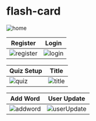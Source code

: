 # flash-card
![home](https://user-images.githubusercontent.com/110013097/232287823-640fc99f-d6c6-474b-97b5-3c13db81d61f.png)

Register | Login
-----|-----
![register](https://user-images.githubusercontent.com/110013097/232287869-96bf1887-9514-4dcf-a039-7ad1a917f053.png) | ![login](https://user-images.githubusercontent.com/110013097/232287943-30a77a3e-aa30-420d-abd9-1c95842cd1b4.png)

Quiz Setup | Title
-----|-----
![quiz](https://user-images.githubusercontent.com/110013097/232288549-6fd2d59a-2490-44e8-ac12-57526bf52654.png) | ![title](https://user-images.githubusercontent.com/110013097/232288558-89be091e-1ee4-4f89-8dc7-f20888841e8b.png)

Add Word | User Update
-----|-----
![addword](https://user-images.githubusercontent.com/110013097/232288772-55aeb10d-c224-4f4b-8b59-a5662279eed9.png) | ![userUpdate](https://user-images.githubusercontent.com/110013097/232288838-725ce16b-6172-413c-99a5-9cf71f9301fc.png)
